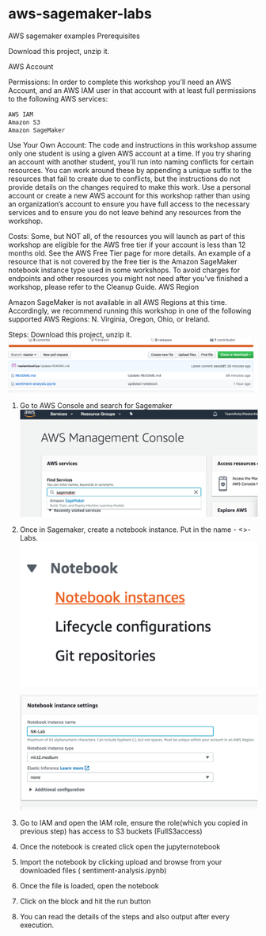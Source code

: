 # aws-sagemaker-labs
AWS sagemaker examples
Prerequisites

Download this project, unzip it.

AWS Account

Permissions: In order to complete this workshop you'll need an AWS Account, and an AWS IAM user in that account with at least full permissions to the following AWS services:

    AWS IAM
    Amazon S3
    Amazon SageMaker
  
   
Use Your Own Account: The code and instructions in this workshop assume only one student is using a given AWS account at a time. If you try sharing an account with another student, you'll run into naming conflicts for certain resources. You can work around these by appending a unique suffix to the resources that fail to create due to conflicts, but the instructions do not provide details on the changes required to make this work. Use a personal account or create a new AWS account for this workshop rather than using an organization’s account to ensure you have full access to the necessary services and to ensure you do not leave behind any resources from the workshop.

Costs: Some, but NOT all, of the resources you will launch as part of this workshop are eligible for the AWS free tier if your account is less than 12 months old. See the AWS Free Tier page for more details. An example of a resource that is not covered by the free tier is the Amazon SageMaker notebook instance type used in some workshops. To avoid charges for endpoints and other resources you might not need after you've finished a workshop, please refer to the Cleanup Guide.
AWS Region

Amazon SageMaker is not available in all AWS Regions at this time. Accordingly, we recommend running this workshop in one of the following supported AWS Regions: N. Virginia, Oregon, Ohio, or Ireland.


Steps:
Download this project, unzip it.
![Alt text](images/img0.png?raw=true "Download project zip")



1) Go to AWS Console and search for Sagemaker
![Alt text](images/img1.png?raw=true "AWS Console - Sagemaker")
2) Once in Sagemaker, create a notebook instance. Put in the name - <<yourinitals>>-Labs. 
    ![Alt text](images/img2.png?raw=true "Notebook")
    
    ![Alt text](images/img3.png?raw=true "Notebook")
3) Go to IAM and open the IAM role, ensure the role(which you copied in previous step) has access to S3 buckets (FullS3access)
4) Once the notebook is created click open the jupyternotebook
5) Import the notebook by clicking upload and browse from your downloaded files ( 	sentiment-analysis.ipynb)
6) Once the file is loaded, open the notebook
7) Click on the block and hit the run button
8) You can read the details of the steps and also output after every execution.



